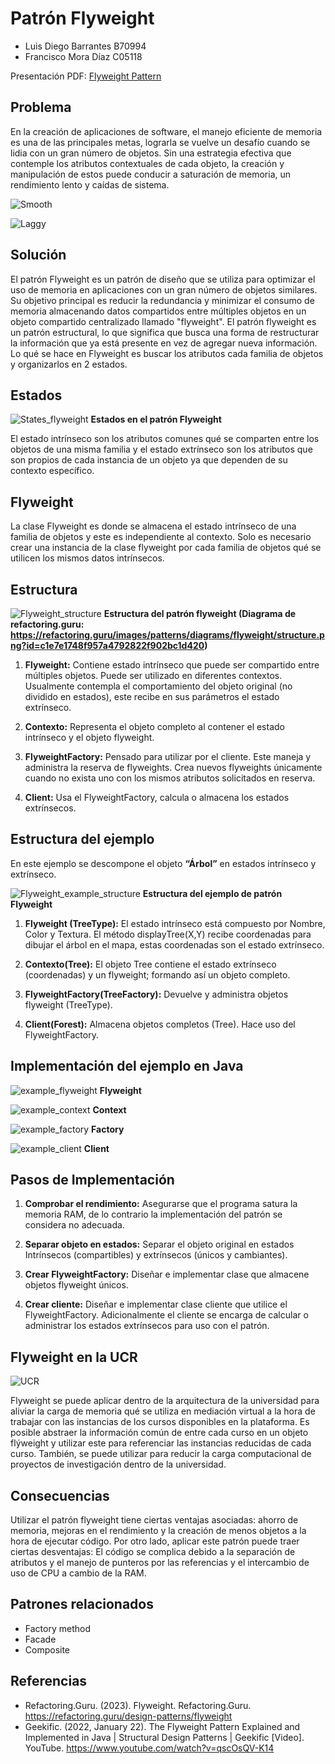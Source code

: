 # Patrón Flyweight

* Luis Diego Barrantes B70994
* Francisco Mora Díaz C05118

Presentación PDF: [Flyweight Pattern](./flyweight_pattern.pdf)

## Problema
En la creación de aplicaciones de software, el manejo eficiente de memoria es una de las principales metas, lograrla se vuelve un desafío cuando se lidia con un gran número de objetos. Sin una estrategia efectiva que contemple los atributos contextuales de cada objeto, la creación y manipulación de estos puede conducir a saturación de memoria, un rendimiento lento y caídas de sistema.

![Smooth](./images/smooth.gif)

![Laggy](./images/laggy.gif)
## Solución
El patrón Flyweight es un patrón de diseño que se utiliza para optimizar el uso de memoria en aplicaciones con un gran número de objetos similares. Su objetivo principal es reducir la redundancia y minimizar el consumo de memoria almacenando datos compartidos entre múltiples objetos en un objeto compartido centralizado llamado "flyweight". El patrón flyweight es un patrón estructural, lo que significa que busca una forma de restructurar la información que ya está presente en vez de agregar nueva información. Lo qué se hace en Flyweight es buscar los atributos cada familia de objetos y organizarlos en 2 estados.

## Estados
![States_flyweight](./images/States_flyweight.png)
**Estados en el patrón Flyweight**

El estado intrínseco son los atributos comunes qué se comparten entre los objetos de una misma familia y el estado extrínseco son los atributos que son propios de cada instancia de un objeto ya que dependen de su contexto específico.

## Flyweight

La clase Flyweight es donde se almacena el estado intrínseco de una familia de objetos y este es independiente al contexto. Solo es necesario crear una instancia de la clase flyweight por cada familia de objetos qué se utilicen los mismos datos intrínsecos.

## Estructura
![Flyweight_structure](./images/Flyweight_structure.png)
**Estructura del patrón flyweight (Diagrama de refactoring.guru: https://refactoring.guru/images/patterns/diagrams/flyweight/structure.png?id=c1e7e1748f957a4792822f902bc1d420)**

1.  **Flyweight:** Contiene estado intrínseco que puede ser compartido entre múltiples objetos. Puede ser utilizado en diferentes contextos.  Usualmente contempla el comportamiento del objeto original (no dividido en estados), este recibe en sus parámetros el estado extrínseco.
 
2.	**Contexto:** Representa el objeto completo al contener el estado intrínseco y el objeto flyweight.
	
3.	**FlyweightFactory:** Pensado para utilizar por el cliente. Este maneja y administra la reserva de flyweights. Crea nuevos flyweights únicamente cuando no exista uno con los mismos atributos solicitados en reserva.

4.	**Client:** Usa el FlyweightFactory, calcula o almacena los estados extrínsecos.

## Estructura del ejemplo
En este ejemplo se descompone el objeto **“Árbol”** en estados intrínseco y extrínseco.

![Flyweight_example_structure](./images/Flyweight_example_structure.png)
**Estructura del ejemplo de patrón Flyweight**

1.	**Flyweight (TreeType):** El estado intrínseco está compuesto por Nombre, Color y Textura. El método displayTree(X,Y) recibe coordenadas para dibujar el árbol en el mapa, estas coordenadas son el estado extrínseco.

2.	**Contexto(Tree):** El objeto Tree contiene el estado extrínseco (coordenadas) y un flyweight; formando así un objeto completo.

3.	**FlyweightFactory(TreeFactory):** Devuelve y administra objetos flyweight (TreeType).

4.	**Client(Forest):** Almacena objetos completos (Tree). Hace uso del FlyweightFactory.

## Implementación del ejemplo en Java
![example_flyweight](./images/example_flyweight.png)
**Flyweight**

![example_context](./images/example_context.png)
**Context**


![example_factory](./images/example_factory.png)
**Factory**

![example_client](./images/example_client.png)
**Client**

## Pasos de Implementación

1.	**Comprobar el rendimiento:** Asegurarse que el programa satura la memoria RAM, de lo contrario la implementación del patrón se considera no adecuada.

2.	**Separar objeto en estados:** Separar el objeto original en estados Intrínsecos (compartibles) y extrínsecos (únicos y cambiantes).

3.	**Crear FlyweightFactory:** Diseñar e implementar clase que almacene objetos flyweight únicos.

4.	**Crear cliente:** Diseñar e implementar clase cliente que utilice el FlyweightFactory. Adicionalmente el cliente se encarga de calcular o administrar los estados extrínsecos para uso con el patrón.


## Flyweight en la UCR

![UCR](./images/Flyweight_Ucr.gif)

Flyweight se puede aplicar dentro de la arquitectura de la universidad para aliviar la carga de memoria qué se utiliza en mediación virtual a la hora de trabajar con las instancias de los cursos disponibles en la plataforma. Es posible abstraer la información común de entre cada curso en un objeto flýweight y utilizar este para referenciar las instancias reducidas de cada curso. También, se puede utilizar para reducir la carga computacional de proyectos de investigación dentro de la universidad.


## Consecuencias

Utilizar el patrón flyweight tiene ciertas ventajas asociadas: ahorro de memoria, mejoras en el rendimiento y la creación de menos objetos a la hora de ejecutar código. Por otro lado, aplicar este patrón puede traer ciertas desventajas: El código se complica debido a la separación de atributos y el manejo de punteros por las referencias y el intercambio de uso de CPU a cambio de la RAM.

## Patrones relacionados
* Factory method 
* Facade 
* Composite

## Referencias

* Refactoring.Guru. (2023). Flyweight. Refactoring.Guru. https://refactoring.guru/design-patterns/flyweight
* Geekific. (2022, January 22). The Flyweight Pattern Explained and Implemented in Java | Structural Design Patterns | Geekific [Video]. YouTube. https://www.youtube.com/watch?v=qscOsQV-K14
